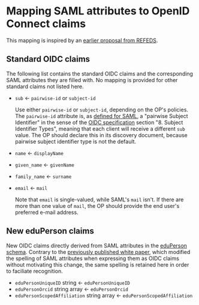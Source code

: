 # Mapping SAML attributes to OpenID Connect claims

This mapping is inspired by an [earlier proposal from REFEDS][whitepaper].

## Standard OIDC claims ##

The following list contains the standard OIDC claims and the corresponding SAML attributes they are filled with.
No mapping is provided for other standard claims not listed here.

  - `sub` <- `pairwise-id` or `subject-id`

    Use either `pairwise-id` or `subject-id`, depending on the OP's policies.
    The `pairwise-id` attribute is, as [defined for SAML][SAML-subject-id], a "pairwise Subject Identifier" in the sense of the [OIDC specification][OIDC] section "8. Subject Identifier Types", meaning that each client will receive a different `sub` value.
    The OP should declare this in its discovery document, because pairwise subject identifier type is not the default.

  - `name` <- `displayName`
  - `given_name` <- `givenName`
  - `family_name` <- `surname`
  - `email` <- `mail`

    Note that `email` is single-valued, while SAML's `mail` isn't.
    If there are more than one value of `mail`, the OP should provide the end user's preferred e-mail address.

## New eduPerson claims

New OIDC claims directly derived from SAML attributes in the [eduPerson schema][eduPerson].
Contrary to the [previously published white paper][whitepaper], which modified the spelling of SAML attributes when expressing them as OIDC claims without motivating this change, the same spelling is retained here in order to faciliate recognition.

  - `eduPersonUniqueID` string <- `eduPersonUniqueID`
  - `eduPersonOrcid` string array <- `eduPersonOrcid`
  - `eduPersonScopedAffiliation` string array <- `eduPersonScopedAffiliation`

[whitepaper]: https://wiki.refeds.org/download/attachments/38895621/20181011-OIDC-WP.pdf?version=2&modificationDate=1539619007924&api=v2 "White Paper for implementation of mappings between SAML 2.0 and OpenID Connect in Research and Education"
[OIDC]: https://openid.net/specs/openid-connect-core-1_0.html "OpenID Connect Core 1.0 incorporating errata set 1"
[SAML-subject-id]: https://docs.oasis-open.org/security/saml-subject-id-attr/v1.0/cs01/saml-subject-id-attr-v1.0-cs01.html "SAML V2.0 Subject Identifier Attributes Profile Version 1.0"
[eduPerson]: https://wiki.refeds.org/display/STAN/eduPerson
